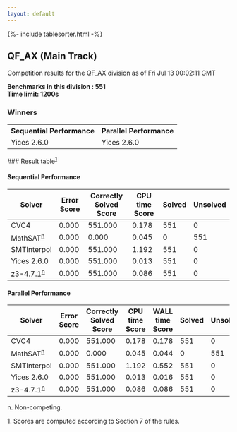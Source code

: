 ```yaml
---
layout: default
---
```

{%- include tablesorter.html -%}

##  QF_AX (Main Track)

Competition results for the QF_AX division as of Fri Jul 13 00:02:11 GMT

**Benchmarks in this division : 551  
Time limit: 1200s** 

### Winners
<table class="result">
<tr><th class="center">Sequential Performance</th><th class="center">Parallel Performance</th></tr>
<tr class="center"><td>Yices 2.6.0</td><td>Yices 2.6.0</td></tr></table>
### Result table<sup><a href="#fn1">1</a></sup>

#### Sequential Performance

<table id="sequential" class="result sorted">
<thead><tr class="center">
  <th>Solver</th>
  <th>Error Score</th>
  <th>Correctly Solved Score</th>
  <th>CPU time Score</th>
  <th>Solved</th>
  <th>Unsolved</th>
</tr></thead><tr>
  <td>CVC4</td>
  <td>0.000</td>
  <td>551.000</td>
  <td>0.178</td>
<td>551</td>
<td>0</td>
</tr><tr>
  <td>MathSAT<SUP><a href="#fn">n</a></SUP></td>
  <td>0.000</td>
  <td>0.000</td>
  <td>0.045</td>
<td>0</td>
<td>551</td>
</tr><tr>
  <td>SMTInterpol</td>
  <td>0.000</td>
  <td>551.000</td>
  <td>1.192</td>
<td>551</td>
<td>0</td>
</tr><tr>
  <td>Yices 2.6.0</td>
  <td>0.000</td>
  <td>551.000</td>
  <td>0.013</td>
<td>551</td>
<td>0</td>
</tr><tr>
  <td>z3-4.7.1<SUP><a href="#fn">n</a></SUP></td>
  <td>0.000</td>
  <td>551.000</td>
  <td>0.086</td>
<td>551</td>
<td>0</td>
</tr></table>

#### Parallel Performance

<table id="parallel" class="result sorted">
<thead><tr class="center">
  <th>Solver</th>
  <th>Error Score</th>
  <th>Correctly Solved Score</th>
  <th>CPU time Score</th>
  <th>WALL time Score</th>
  <th>Solved</th>
  <th>Unsolved</th>
</tr></thead><tr>
  <td>CVC4</td>
<td>0.000</td><td>551.000</td><td>0.178</td><td>0.178</td><td>551</td><td>0</td></tr><tr>
  <td>MathSAT<SUP><a href="#fn">n</a></SUP></td>
<td>0.000</td><td>0.000</td><td>0.045</td><td>0.044</td><td>0</td><td>551</td></tr><tr>
  <td>SMTInterpol</td>
<td>0.000</td><td>551.000</td><td>1.192</td><td>0.552</td><td>551</td><td>0</td></tr><tr>
  <td>Yices 2.6.0</td>
<td>0.000</td><td>551.000</td><td>0.013</td><td>0.016</td><td>551</td><td>0</td></tr><tr>
  <td>z3-4.7.1<SUP><a href="#fn">n</a></SUP></td>
<td>0.000</td><td>551.000</td><td>0.086</td><td>0.086</td><td>551</td><td>0</td></tr></table>
 <span id="fn"> n. Non-competing. </span>

 <span id="fn1"> 1. Scores are computed according to Section 7 of the rules. </span>


